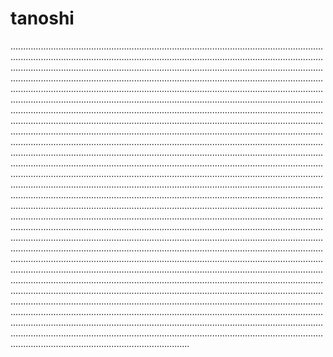 # tanoshi

.......................................................................................................................................................................................................................................................................................................................................................................................................................................................................................................................................................................................................................................................................................................................................................................................................................................................................................................................................................................................................................................................................................................................................................................................................................................................................................................................................................................................................................................................................................................................................................................................................................................................................................................................................................................................................................................................................................................................................................................................................................................................................................................................................................................................................................................................................................................................................................................................................................................................................................................................................................................................................................................................................................................................................................................................................................................................................................................................................................................................................................................................................................................................................................................................................................................................................................................................................................................................................................................................................................................................................................................................................................................................................................